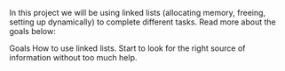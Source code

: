 In this project we will be using linked lists (allocating memory, freeing, setting up dynamically) to complete different tasks. Read more about the goals below:

Goals How to use linked lists. Start to look for the right source of information without too much help.